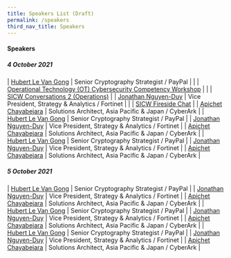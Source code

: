 ```yaml
---
title: Speakers List (Draft)
permalink: /speakers
third_nav_title: Speakers
---
```


#### **Speakers**

##### 4 October 2021

| [Hubert Le Van Gong](/david-koh)     | Senior Cryptography Strategist / PayPal     |
|      | 	[Operational Technology (OT) Cybersecurity Competency Workshop](/#)     |
|      | 	[SICW Conversations 2 (Operations)](/#)     |
| [Jonathan Nguyen-Duy](/david-koh)     | Vice President, Strategy & Analytics / Fortinet     |
|      | [SICW Fireside Chat](/fireside-chat)     |
| [Apichet Chayabejara](/david-koh)     | Solutions Architect, Asia Pacific & Japan / CyberArk     |
| [Hubert Le Van Gong](/david-koh)     | Senior Cryptography Strategist / PayPal     |
| [Jonathan Nguyen-Duy](/david-koh)     | Vice President, Strategy & Analytics / Fortinet     |
| [Apichet Chayabejara](/david-koh)     | Solutions Architect, Asia Pacific & Japan / CyberArk     |
| [Hubert Le Van Gong](/david-koh)     | Senior Cryptography Strategist / PayPal     |
| [Jonathan Nguyen-Duy](/david-koh)     | Vice President, Strategy & Analytics / Fortinet     |
| [Apichet Chayabejara](/david-koh)     | Solutions Architect, Asia Pacific & Japan / CyberArk     |

##### 5 October 2021

| [Hubert Le Van Gong](/david-koh)     | Senior Cryptography Strategist / PayPal     |
| [Jonathan Nguyen-Duy](/david-koh)     | Vice President, Strategy & Analytics / Fortinet     |
| [Apichet Chayabejara](/david-koh)     | Solutions Architect, Asia Pacific & Japan / CyberArk     |
| [Hubert Le Van Gong](/david-koh)     | Senior Cryptography Strategist / PayPal     |
| [Jonathan Nguyen-Duy](/david-koh)     | Vice President, Strategy & Analytics / Fortinet     |
| [Apichet Chayabejara](/david-koh)     | Solutions Architect, Asia Pacific & Japan / CyberArk     |
| [Hubert Le Van Gong](/david-koh)     | Senior Cryptography Strategist / PayPal     |
| [Jonathan Nguyen-Duy](/david-koh)     | Vice President, Strategy & Analytics / Fortinet     |
| [Apichet Chayabejara](/david-koh)     | Solutions Architect, Asia Pacific & Japan / CyberArk     |